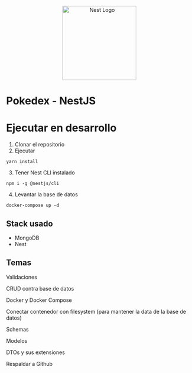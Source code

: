 <p align="center">
  <a href="http://nestjs.com/" target="blank"><img src="https://nestjs.com/img/logo-small.svg" width="200" alt="Nest Logo" /></a>
</p>

# Pokedex - NestJS

# Ejecutar en desarrollo

1. Clonar el repositorio
2. Ejecutar
```
yarn install
```
3. Tener Nest CLI instalado
```
npm i -g @nestjs/cli
```

4. Levantar la base de datos
```
docker-compose up -d
```


## Stack usado
* MongoDB
* Nest

## Temas

Validaciones

CRUD contra base de datos

Docker y Docker Compose

Conectar contenedor con filesystem (para mantener la data de la base de datos)

Schemas

Modelos

DTOs y sus extensiones

Respaldar a Github
